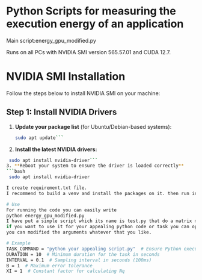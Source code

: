 # Python Scripts for measuring the execution energy of an application

Main script:energy_gpu_modified.py

Runs on all PCs with NVIDIA SMI version 565.57.01 and CUDA 12.7. 
# NVIDIA SMI Installation

Follow the steps below to install NVIDIA SMI on your machine:

## Step 1: Install NVIDIA Drivers

1. **Update your package list** (for Ubuntu/Debian-based systems):
   ```bash
   sudo apt update```
2. **Install the latest NVIDIA drivers:**
  ```bash
   sudo apt install nvidia-driver```
3. **Reboot your system to ensure the driver is loaded correctly**
  ```bash
   sudo apt install nvidia-driver

I create requirement.txt file.
I recommend to build a venv and install the packages on it. then run in the machine.

# Use
For running the code you can easily write 
python energy_gpu_modified.py
I have put a simple script which its name is test.py that do a matrix multiplication in this program.
if you want to use it for your appealing python code or task you can open energy_gpu_modified then at the end of code under main
you can modified the arguments whatever that you like.

# Example
TASK_COMMAND = "python your appealing script.py"  # Ensure Python executes the script
DURATION = 10  # Minimum duration for the task in seconds
INTERVAL = 0.1  # Sampling interval in seconds (100ms)
B = 1  # Maximum error tolerance
XI = 1  # Constant factor for calculating Nq
